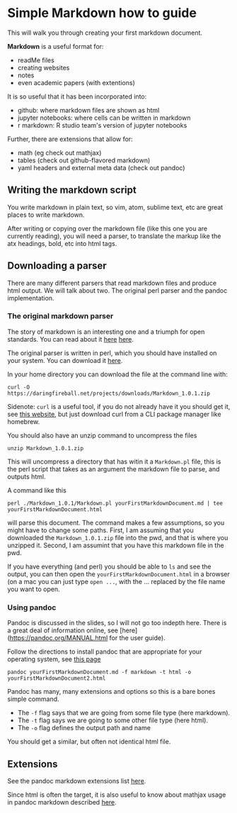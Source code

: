 # Simple Markdown how to guide

This will walk you through creating your first markdown document.

**Markdown** is a useful format for:

- readMe files
- creating websites
- notes
- even academic papers (with extentions)

It is so useful that it has been incorporated into:

- github: where markdown files are shown as html
- jupyter notebooks: where cells can be written in markdown
- r markdown: R studio team's version of jupyter notebooks

Further, there are extensions that allow for:

- math (eg check out mathjax)
- tables (check out github-flavored markdown)
- yaml headers and external meta data (check out pandoc)

## Writing the markdown script

You write markdown in plain text, so vim, atom, sublime text, etc are great places to write markdown.

After writing or copying over the markdown file (like this one you are currently reading), you will need a parser, to translate the markup like the atx headings, bold, etc into html tags.

## Downloading a parser

There are many different parsers that read markdown files and produce html output.
We will talk about two.
The original perl parser and the pandoc implementation.

### The original markdown parser

The story of markdown is an interesting one and a triumph for open standards. 
You can read about it [here](https://daringfireball.net/projects/markdown/) [here](https://en.wikipedia.org/wiki/Markdown).

The original parser is written in perl, which you should have installed on your system. You can download it [here](https://daringfireball.net/projects/downloads/Markdown_1.0.1.zip).

In your home directory you can download the file at the command line with:
```
curl -O https://daringfireball.net/projects/downloads/Markdown_1.0.1.zip 
```

Sidenote: `curl` is a useful tool, if you do not already have it you should get it, see [this website](https://curl.haxx.se), but just download curl from a CLI package manager like homebrew.

You should also have an unzip command to uncompress the files

```
unzip Markdown_1.0.1.zip
```

This will uncompress a directory that has witin it a `Markdown.pl` file, this is the perl script that takes as an argument the markdown file to parse, and outputs html.

A command like this

```
perl ./Markdown_1.0.1/Markdown.pl yourFirstMarkdownDocument.md | tee yourFirstMarkdownDocument.html
```

will parse this document. 
The command makes a few assumptions, so you might have to change some paths. 
First, I am assuming that you downloaded the `Markdown_1.0.1.zip` file into the pwd, and that is where you unzipped it.
Second, I am assumint that you have this markdown file in the pwd.

If you have everything (and perl) you should be able to `ls` and see the output, you can then open the `yourFirstMarkdownDocument.html` in a browser (on a mac you can just type `open ...`, with the ... replaced by  the file name you want to open. 

### Using pandoc

Pandoc is discussed in the slides, so I will not go too indepth here. 
There is a great deal of information online, see [here](https://pandoc.org/MANUAL.html for the user guide). 

Follow the directions to install pandoc that are appropriate for your operating system, see [this page](https://pandoc.org/installing.html)

```
pandoc yourFirstMarkdownDocument.md -f markdown -t html -o yourFirstMarkdownDocument2.html
```

Pandoc has many, many extensions and options so this is a bare bones simple command.
 
- The `-f` flag says that we are going from some file type (here markdown).
- The `-t` flag says we are going to some other file type (here html).
- The `-o` flag defines the output path and name

You should get a similar, but often not identical html file.

## Extensions

See the pandoc markdown extensions list [here](https://pandoc.org/MANUAL.html#pandocs-markdown).

Since html is often the target, it is also useful to know about mathjax usage in pandoc markdown described [here](https://pandoc.org/MANUAL.html#math-rendering-in-html).

